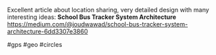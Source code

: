 Excellent article about location sharing, very detailed design with many interesting ideas:
**School Bus Tracker System Architecture**
https://medium.com/@joudwawad/school-bus-tracker-system-architecture-6dd3307e3860

#gps #geo #circles
